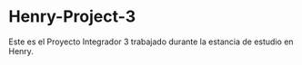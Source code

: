 # Henry-Project-3

Este es el Proyecto Integrador 3 trabajado durante la estancia de estudio en Henry.
